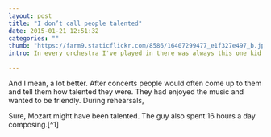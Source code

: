 ```yaml
---
layout: post
title: "I don’t call people talented"
date: 2015-01-21 12:51:32
categories: ""
thumb: "https://farm9.staticflickr.com/8586/16407299477_e1f327e497_b.jpg"
intro: In every orchestra I've played in there was always this one kid (usually in first violin) that was better than everyone else.

---
```


 And I mean, a lot better. After concerts people would often come up to them and tell them how talented they were. They had enjoyed the music and wanted to be friendly. During rehearsals, 

Sure, Mozart might have been talented. The guy also spent 16 hours a day composing.[^1]

[1]: http://www.masoncurrey.com/Daily-Rituals